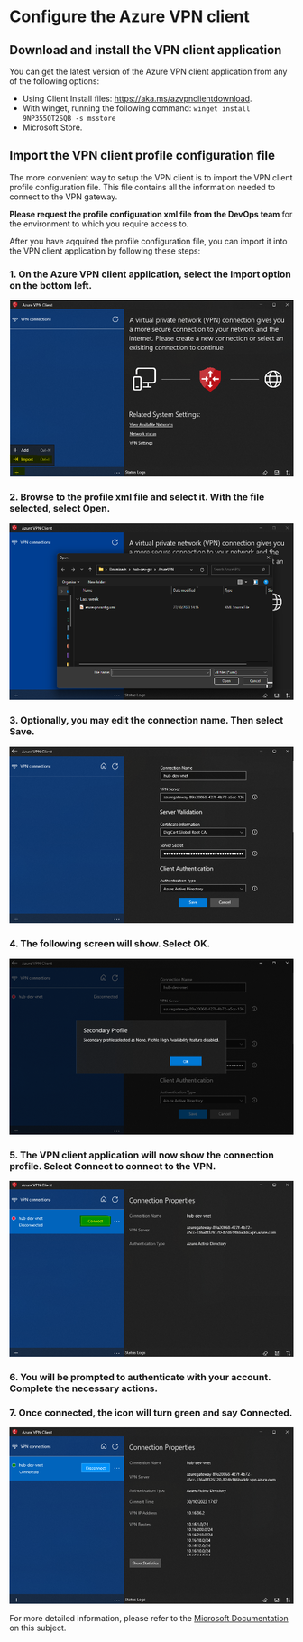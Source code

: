 # Configure the Azure VPN client

## Download and install the VPN client application

You can get the latest version of the Azure VPN client application from any of the following options:

- Using Client Install files: <https://aka.ms/azvpnclientdownload>.
- With winget, running the following command: `winget install 9NP355QT2SQB -s msstore`
- Microsoft Store.

## Import the VPN client profile configuration file

The more convenient way to setup the VPN client is to import the VPN client profile configuration file. This file contains all the information needed to connect to the VPN gateway.

**Please request the profile configuration xml file from the DevOps team** for the environment to which you require access to.

After you have aqquired the profile configuration file, you can import it into the VPN client application by following these steps:

### 1. On the Azure VPN client application, select the **Import** option on the bottom left.

![Step 1](.\img\VpnClient\VpnClientSetup1.png)

### 2. Browse to the profile xml file and select it. With the file selected, select **Open**.

![Step 2](.\img\VpnClient\VpnClientSetup2.png)

### 3. Optionally, you may edit the connection name. Then select **Save**.

![Step 3](.\img\VpnClient\VpnClientSetup3.png)

### 4. The following screen will show. Select **OK**.

![Step 4](.\img\VpnClient\VpnClientSetup4.png)

### 5. The VPN client application will now show the connection profile. Select **Connect** to connect to the VPN.

![Step 5](.\img\VpnClient\VpnClientSetup5.png)

### 6. You will be prompted to authenticate with your account. Complete the necessary actions.

### 7. Once connected, the icon will turn green and say **Connected**.

![Step 7](.\img\VpnClient\VpnClientSetup7.png)

For more detailed information, please refer to the [Microsoft Documentation](https://learn.microsoft.com/en-us/azure/vpn-gateway/openvpn-azure-ad-client) on this subject.
